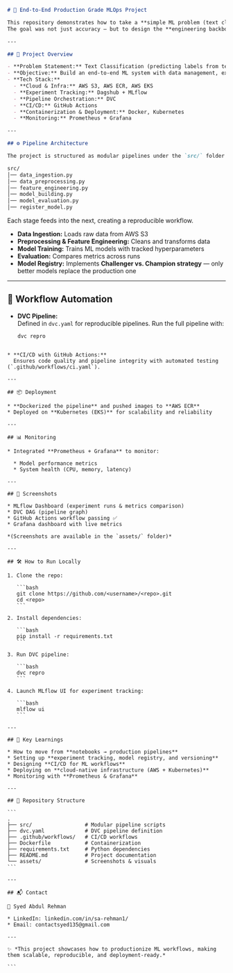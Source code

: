 ```markdown
# 🚀 End-to-End Production Grade MLOps Project  

This repository demonstrates how to take a **simple ML problem (text classification)** and turn it into a **fully automated, production-grade MLOps pipeline**.  
The goal was not just accuracy — but to design the **engineering backbone** required for deploying and monitoring ML models at scale.  

---

## 📌 Project Overview  

- **Problem Statement:** Text Classification (predicting labels from text data)  
- **Objective:** Build an end-to-end ML system with data management, experiment tracking, automation, deployment, and monitoring  
- **Tech Stack:**  
  - **Cloud & Infra:** AWS S3, AWS ECR, AWS EKS  
  - **Experiment Tracking:** Dagshub + MLflow  
  - **Pipeline Orchestration:** DVC  
  - **CI/CD:** GitHub Actions  
  - **Containerization & Deployment:** Docker, Kubernetes  
  - **Monitoring:** Prometheus + Grafana  

---

## ⚙️ Pipeline Architecture  

The project is structured as modular pipelines under the `src/` folder:  

```

```bash
src/
│── data_ingestion.py
│── data_preprocessing.py
│── feature_engineering.py
│── model_building.py
│── model_evaluation.py
│── register_model.py

````

Each stage feeds into the next, creating a reproducible workflow.  

- **Data Ingestion:** Loads raw data from AWS S3  
- **Preprocessing & Feature Engineering:** Cleans and transforms data  
- **Model Training:** Trains ML models with tracked hyperparameters  
- **Evaluation:** Compares metrics across runs  
- **Model Registry:** Implements **Challenger vs. Champion strategy** — only better models replace the production one  

---

## 🔄 Workflow Automation  

- **DVC Pipeline:**  
  Defined in `dvc.yaml` for reproducible pipelines. Run the full pipeline with:  
  ```bash
  dvc repro
````

* **CI/CD with GitHub Actions:**
  Ensures code quality and pipeline integrity with automated testing (`.github/workflows/ci.yaml`).

---

## 📦 Deployment

* **Dockerized the pipeline** and pushed images to **AWS ECR**
* Deployed on **Kubernetes (EKS)** for scalability and reliability

---

## 📊 Monitoring

* Integrated **Prometheus + Grafana** to monitor:

  * Model performance metrics
  * System health (CPU, memory, latency)

---

## 📸 Screenshots

* MLflow Dashboard (experiment runs & metrics comparison)
* DVC DAG (pipeline graph)
* GitHub Actions workflow passing ✅
* Grafana dashboard with live metrics

*(Screenshots are available in the `assets/` folder)*

---

## 🛠️ How to Run Locally

1. Clone the repo:

   ```bash
   git clone https://github.com/<username>/<repo>.git
   cd <repo>
   ```

2. Install dependencies:

   ```bash
   pip install -r requirements.txt
   ```

3. Run DVC pipeline:

   ```bash
   dvc repro
   ```

4. Launch MLflow UI for experiment tracking:

   ```bash
   mlflow ui
   ```

---

## 🚀 Key Learnings

* How to move from **notebooks → production pipelines**
* Setting up **experiment tracking, model registry, and versioning**
* Designing **CI/CD for ML workflows**
* Deploying on **cloud-native infrastructure (AWS + Kubernetes)**
* Monitoring with **Prometheus & Grafana**

---

## 📂 Repository Structure

```
.
├── src/                 # Modular pipeline scripts
├── dvc.yaml             # DVC pipeline definition
├── .github/workflows/   # CI/CD workflows
├── Dockerfile           # Containerization
├── requirements.txt     # Python dependencies
├── README.md            # Project documentation
└── assets/              # Screenshots & visuals
```

---

## 📬 Contact

👤 Syed Abdul Rehman

* LinkedIn: linkedin.com/in/sa-rehman1/
* Email: contactsyed135@gmail.com

---

✨ *This project showcases how to productionize ML workflows, making them scalable, reproducible, and deployment-ready.*

```


